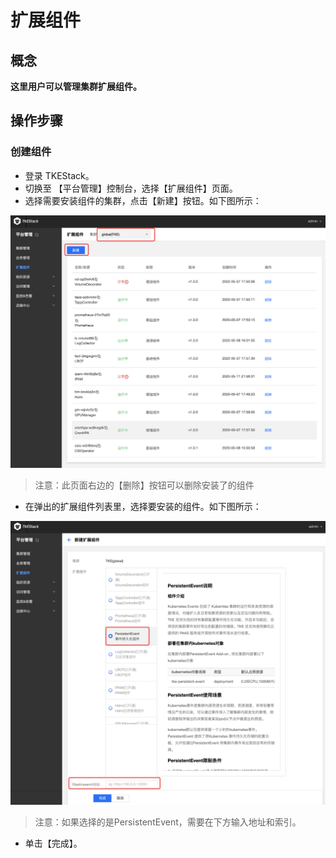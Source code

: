 # 扩展组件

## 概念

**这里用户可以管理集群扩展组件。**

## 操作步骤

### 创建组件

* 登录 TKEStack。
* 切换至 【平台管理】控制台，选择【扩展组件】页面。
* 选择需要安装组件的集群，点击【新建】按钮。如下图所示： 

![&#x65B0;&#x5EFA;&#x7EC4;&#x4EF6;](../../../images/新建扩展组件.png)

> 注意：此页面右边的【删除】按钮可以删除安装了的组件

* 在弹出的扩展组件列表里，选择要安装的组件。如下图所示： 

![&#x9009;&#x62E9;&#x6269;&#x5C55;&#x7EC4;&#x4EF6;](../../../images/选择扩展组件.png)

> 注意：如果选择的是PersistentEvent，需要在下方输入地址和索引。

* 单击【完成】。

